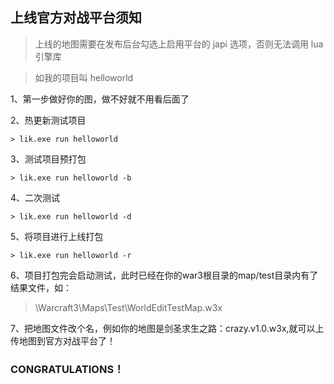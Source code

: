 ## 上线官方对战平台须知

> 上线的地图需要在发布后台勾选上启用平台的 japi 选项，否则无法调用 lua 引擎库

> 如我的项目叫 helloworld

1、第一步做好你的图，做不好就不用看后面了

2、热更新测试项目

```
> lik.exe run helloworld
```

3、测试项目预打包

```
> lik.exe run helloworld -b
```

4、二次测试

```
> lik.exe run helloworld -d
```

5、将项目进行上线打包

```
> lik.exe run helloworld -r
```

6、项目打包完会启动测试，此时已经在你的war3根目录的map/test目录内有了结果文件，如：

> \Warcraft3\Maps\Test\WorldEditTestMap.w3x

7、把地图文件改个名，例如你的地图是剑圣求生之路：crazy.v1.0.w3x,就可以上传地图到官方对战平台了！

### CONGRATULATIONS！
